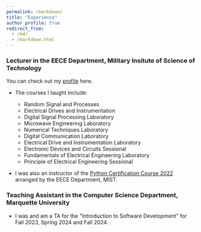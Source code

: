 ```yaml
---
permalink: /markdown/
title: "Experience"
author_profile: true
redirect_from: 
  - /md/
  - /markdown.html
---
```

### Lecturer in the EECE Department, Military Insitute of Science of Technology 
You can check out my [profile](https://mist.ac.bd/department/eece/facultyMembers/dibaloke_chanda-371) here.
- The courses I taught include:
  - Random Signal and Processes
  - Electrical Drives and Instrumentation
  - Digital Signal Processing Laboratory
  - Microwave Engineering Laboratory
  - Numerical Techniques Laboratory
  - Digital Communication Laboratory
  - Electrical Drive and Instrumentation Laboratory
  - Electronic Devices and Circuits Sessional
  - Fundamentals of Electrical Engineering Laboratory
  - Principle of Electrical Engineering Sessional
 
- I was also an instructor of the [Python Certification Course 2022](https://eece.gitbook.io/python-certification-course-2022) arranged by the EECE Department, MIST.

### Teaching Assistant in the Computer Science Department, Marquette University 
-  I was and am a TA for the "Introduction to Software Development" for Fall 2023, Spring 2024 and Fall 2024. 
